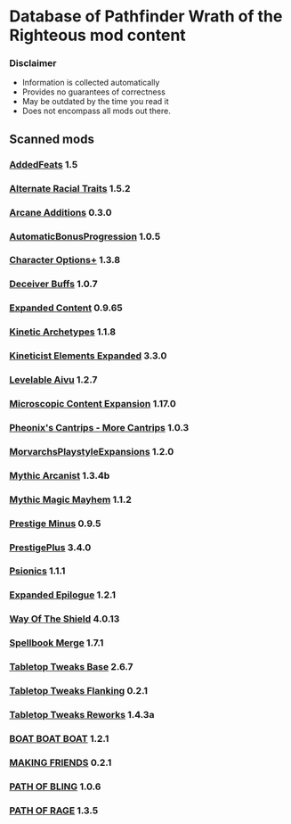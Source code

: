 # Database of Pathfinder Wrath of the Righteous mod content

### Disclaimer

- Information is collected automatically
- Provides no guarantees of correctness
- May be outdated by the time you read it
- Does not encompass all mods out there.


## Scanned mods

### [AddedFeats](./AddedFeats/README.md) 1.5

### [Alternate Racial Traits](./AlternateRacialTraits/README.md) 1.5.2

### [Arcane Additions](./ArcaneAdditions/README.md) 0.3.0

### [AutomaticBonusProgression](./AutomaticBonusProgression/README.md) 1.0.5

### [Character Options+](./CharacterOptionsPlus/README.md) 1.3.8

### [Deceiver Buffs](./deceiverbuff/README.md) 1.0.7

### [Expanded Content](./ExpandedContent/README.md) 0.9.65

### [Kinetic Archetypes](./KineticArchetypes/README.md) 1.1.8

### [Kineticist Elements Expanded](./KineticistElementsExpanded/README.md) 3.3.0

### [Levelable Aivu](./LevelableAivu/README.md) 1.2.7

### [Microscopic Content Expansion](./MicroscopicContentExpansion/README.md) 1.17.0

### [Pheonix's Cantrips - More Cantrips](./MoreCantrips/README.md) 1.0.3

### [MorvarchsPlaystyleExpansions](./MorvarchsPlaystyleExpansions/README.md) 1.2.0

### [Mythic Arcanist](./MythicArcanist/README.md) 1.3.4b

### [Mythic Magic Mayhem](./MythicMagicMayhem/README.md) 1.1.2

### [Prestige Minus](./PrestigeMinus/README.md) 0.9.5

### [PrestigePlus](./PrestigePlus/README.md) 3.4.0

### [Psionics](./Psionics/README.md) 1.1.1

### [Expanded Epilogue](./RanEpilogue/README.md) 1.2.1

### [Way Of The Shield](./Shield/README.md) 4.0.13

### [Spellbook Merge](./SpellbookMerge/README.md) 1.7.1

### [Tabletop Tweaks Base](./TabletopTweaks-Base/README.md) 2.6.7

### [Tabletop Tweaks Flanking](./TabletopTweaks-Flanking/README.md) 0.2.1

### [Tabletop Tweaks Reworks](./TabletopTweaks-Reworks/README.md) 1.4.3a

### [BOAT BOAT BOAT](./WOTR_BOAT_BOAT_BOAT/README.md) 1.2.1

### [MAKING FRIENDS](./WOTR_MAKING_FRIENDS/README.md) 0.2.1

### [PATH OF BLING](./WOTR_PATH_OF_BLING/README.md) 1.0.6

### [PATH OF RAGE](./WOTR_PATH_OF_RAGE/README.md) 1.3.5

